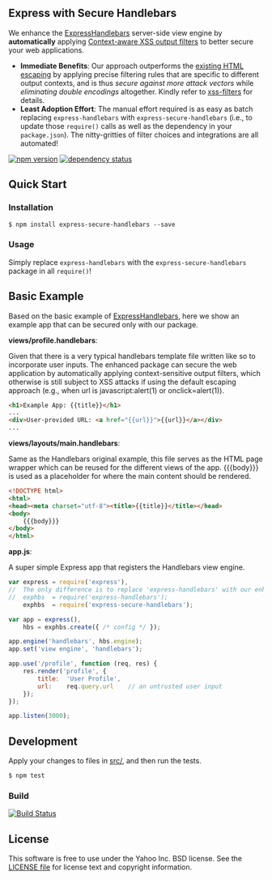 Express with Secure Handlebars
-------
We enhance the [ExpressHandlebars](https://www.npmjs.com/package/express-handlebars) server-side view engine by **automatically** applying [Context-aware XSS output filters](https://www.npmjs.com/package/xss-filters) to better secure your web applications.

- **Immediate Benefits**: Our approach outperforms the [existing HTML escaping](http://handlebarsjs.com/#html-escaping) by applying precise filtering rules that are specific to different output contexts, and is thus *secure against more attack vectors* while *eliminating double encodings* altogether. Kindly refer to [xss-filters](https://www.npmjs.com/package/xss-filters) for details. 
- **Least Adoption Effort**: The manual effort required is as easy as batch replacing `express-handlebars` with `express-secure-handlebars` (i.e., to update those `require()` calls as well as the dependency in your `package.json`). The nitty-gritties of filter choices and integrations are all automated!

[![npm version][npm-badge]][npm]
[![dependency status][dep-badge]][dep-status]

[npm]: https://www.npmjs.org/package/express-secure-handlebars
[npm-badge]: https://img.shields.io/npm/v/express-secure-handlebars.svg?style=flat-square
[dep-status]: https://david-dm.org/yahoo/express-secure-handlebars
[dep-badge]: https://img.shields.io/david/yahoo/express-secure-handlebars.svg?style=flat-square

## Quick Start

### Installation
```
$ npm install express-secure-handlebars --save
```

### Usage
Simply replace `express-handlebars` with the `express-secure-handlebars` package in all `require()`!

## Basic Example
Based on the basic example of [ExpressHandlebars](https://github.com/ericf/express-handlebars#basic-usage), here we show an example app that can be secured only with our package. 

**views/profile.handlebars**:

Given that there is a very typical handlebars template file written like so to incorporate user inputs. 
The enhanced package can secure the web application by automatically applying context-sensitive output filters, which otherwise is still subject to XSS attacks if using the default escaping approach (e.g., when url is javascript:alert(1) or onclick=alert(1)). 

```html
<h1>Example App: {{title}}</h1>
...
<div>User-provided URL: <a href="{{url}}">{{url}}</a></div>
...
```

**views/layouts/main.handlebars**:

Same as the Handlebars original example, this file serves as the HTML page wrapper which can be reused for the different views of the app. {{{body}}} is used as a placeholder for where the main content should be rendered.

```html
<!DOCTYPE html>
<html>
<head><meta charset="utf-8"><title>{{title}}</title></head>
<body>
    {{{body}}}
</body>
</html>
```

**app.js**:

A super simple Express app that registers the Handlebars view engine. 

```javascript
var express = require('express'),
//  The only difference is to replace 'express-handlebars' with our enhanced package.
//  exphbs  = require('express-handlebars');
    exphbs  = require('express-secure-handlebars');

var app = express(),
    hbs = exphbs.create({ /* config */ });

app.engine('handlebars', hbs.engine);
app.set('view engine', 'handlebars');

app.use('/profile', function (req, res) {
    res.render('profile', {
        title:  'User Profile',
        url:    req.query.url    // an untrusted user input
    });
});

app.listen(3000);
```

## Development

Apply your changes to files in [src/](./src), and then run the tests.
```
$ npm test
```

### Build
[![Build Status](https://travis-ci.org/yahoo/express-secure-handlebars.svg?branch=master)](https://travis-ci.org/yahoo/express-secure-handlebars)

## License

This software is free to use under the Yahoo Inc. BSD license.
See the [LICENSE file](./LICENSE) for license text and copyright information.
